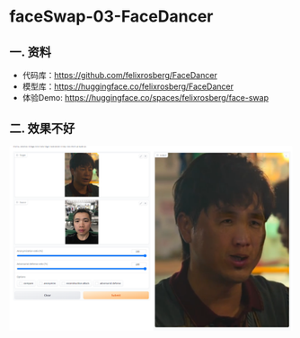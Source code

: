 # faceSwap-03-FaceDancer

## 一. 资料
- 代码库：https://github.com/felixrosberg/FaceDancer
- 模型库：https://huggingface.co/felixrosberg/FaceDancer
- 体验Demo: https://huggingface.co/spaces/felixrosberg/face-swap

## 二. 效果不好
![](.images/be6df5bb.png)
